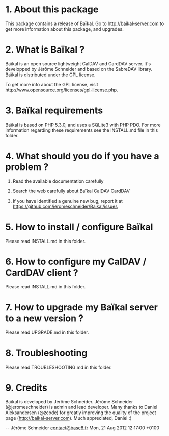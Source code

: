 # 1. About this package

This package contains a release of Baïkal.
Go to http://baikal-server.com to get more information about this package, and upgrades.

# 2. What is Baïkal ?

Baïkal is an open source lightweight CalDAV and CardDAV server. It's developped
by Jérôme Schneider and based on the SabreDAV library. Baïkal
is distributed under the GPL license. 

To get more info about the GPL license, visit 
http://www.opensource.org/licenses/gpl-license.php.

# 3. Baïkal requirements

Baïkal is based on PHP 5.3.0, and uses a SQLite3 with PHP PDO. For more
information regarding these requirements see the INSTALL.md file in this folder.

# 4. What should you do if you have a problem ?

  1. Read the available documentation carefully

  2. Search the web carefully about Baïkal CalDAV CardDAV

  3. If you have identified a genuine new bug,
     report it at https://github.com/jeromeschneider/Baikal/issues

# 5. How to install / configure Baïkal

Please read INSTALL.md in this folder.

# 6. How to configure my CalDAV / CardDAV client ?

Please read INSTALL.md in this folder.

# 7. How to upgrade my Baïkal server to a new version ?

Please read UPGRADE.md in this folder.

# 8. Troubleshooting

Please read TROUBLESHOOTING.md in this folder.

# 9. Credits

Baïkal is developed by Jérôme Schneider. 
Jérôme Schneider (@jeromeschneider) is admin and lead developer. 
Many thanks to Daniel Aleksandersen (@zcode) for greatly improving the quality of the project page (http://baikal-server.com). Much appreciated, Daniel :) 

-- Jérôme Schneider <contact@base8.fr>  Mon, 21 Aug 2012 12:17:00 +0100
